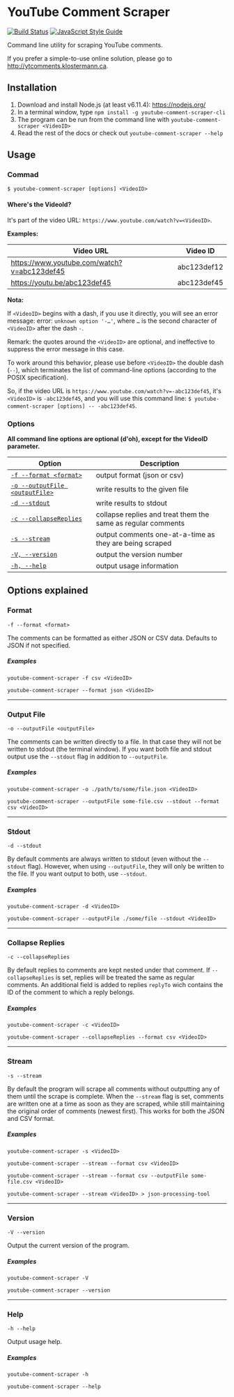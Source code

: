 # YouTube Comment Scraper

[![Build Status](https://travis-ci.org/philbot9/youtube-comment-scraper-cli.svg?branch=master)](https://travis-ci.org/philbot9/youtube-comment-scraper-cli)
[![JavaScript Style Guide](https://img.shields.io/badge/code_style-standard-brightgreen.svg)](https://standardjs.com)

Command line utility for scraping YouTube comments.

If you prefer a simple-to-use online solution, please go to http://ytcomments.klostermann.ca.



## Installation

1. Download and install Node.js (at least v6.11.4): https://nodejs.org/
2. In a terminal window, type `npm install -g youtube-comment-scraper-cli`
3. The program can be run from the command line with `youtube-comment-scraper <VideoID>`
4. Read the rest of the docs or check out `youtube-comment-scraper --help`



## Usage

### Commad

`$ youtube-comment-scraper [options] <VideoID>`


#### Where's the VideoId?

It's part of the video URL: `https://www.youtube.com/watch?v=<VideoID>`. 

**Examples:**

| Video URL     | Video ID    |
| ------------- |:-------------:|
| https://www.youtube.com/watch?v=abc123def45 | abc123def12 |
| https://youtu.be/abc123def45 | abc123def45 |

**Nota:**

If `<VideoID>` begins with a dash, if you use it directly, you will see an error message: error: `unknown option '-…'`, where `…` is the second character of `<VideoID>` after the dash `-`.

Remark: the quotes around the `<VideoID>` are optional, and ineffective to suppress the error message in this case.

To work around this behavior, please use before `<VideoID>` the double dash (`--`), which terminates the list of command-line options (according to the POSIX specification).

So, if the video URL is `https://www.youtube.com/watch?v=-abc123def45`, it's `<VideoID>` is `-abc123def45`, and you will use this command line: `$ youtube-comment-scraper [options] -- -abc123def45`.

### Options

**All command line options are optional (d'oh), except for the VideoID parameter.**

| Option | Description|
|---|---|
|    [`-f --format <format>`](#format)         | output format (json or csv)
|    [`-o --outputFile <outputFile>`](#output-file) | write results to the given file
|    [`-d --stdout`](#stdout)                  | write results to stdout
|    [`-c --collapseReplies`](#collapse-replies)         | collapse replies and treat them the same as regular comments
|    [`-s --stream`](#stream)                  | output comments one-at-a-time as they are being scraped
|    [`-V, --version`](#version)                | output the version number
|    [`-h, --help`](#help)                   | output usage information





## Options explained

### Format

`-f --format <format>`

The comments can be formatted as either JSON or CSV data. Defaults to JSON if not specified.

##### Examples

`youtube-comment-scraper -f csv <VideoID>`

`youtube-comment-scraper --format json <VideoID>`

---

### Output File

`-o --outputFile <outputFile>`

The comments can be written directly to a file. In that case they will not be written to stdout (the terminal window). If you want both file and stdout output use the `--stdout` flag in addition to `--outputFile`.

##### Examples

`youtube-comment-scraper -o ./path/to/some/file.json <VideoID>`

`youtube-comment-scraper --outputFile some-file.csv --stdout --format csv <VideoID>`

---

### Stdout

`-d --stdout`

By default comments are always written to stdout (even without the `--stdout` flag). However, when using `--outputFile`, they will only be written to the file. If you want output to both, use `--stdout`.

##### Examples

`youtube-comment-scraper -d <VideoID>`

`youtube-comment-scraper --outputFile ./some/file --stdout <VideoID>`

---

### Collapse Replies

`-c --collapseReplies`

By default replies to comments are kept nested under that comment. If `--collapseReplies` is set, replies will be treated the same as regular comments. An additional field is added to replies `replyTo` wich contains the ID of the comment to which a reply belongs.

##### Examples

`youtube-comment-scraper -c <VideoID>`

`youtube-comment-scraper --collapseReplies --format csv <VideoID>`

---

### Stream

`-s --stream`

By default the program will scrape all comments without outputting any of them until the scrape is complete. When the `--stream` flag is set, comments are written one at a time as soon as they are scraped, while still maintaining the original order of comments (newest first). This works for both the JSON and CSV format.

##### Examples

`youtube-comment-scraper -s <VideoID>`

`youtube-comment-scraper --stream --format csv <VideoID>`

`youtube-comment-scraper --stream --format csv --outputFile some-file.csv <VideoID>`

`youtube-comment-scraper --stream <VideoID> > json-processing-tool`

---

### Version

`-V --version`

Output the current version of the program.

##### Examples

`youtube-comment-scraper -V`

`youtube-comment-scraper --version`


---

### Help

`-h --help`

Output usage help.

##### Examples

`youtube-comment-scraper -h`

`youtube-comment-scraper --help`

